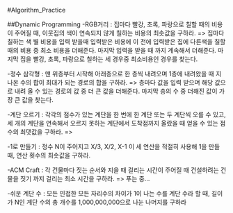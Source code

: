 #Algorithm_Practice

##Dynamic Programming
-RGB거리 : 집마다 빨강, 초록, 파랑으로 칠할 때의 비용이 주어질 때, 
                  이웃집의 색이 연속되지 않게 칠하는 비용의 최솟값을 구하라.
                  => 집마다 칠하는 색 별 비용을 입력 받을때 입력받은 비용에 이 전에 입력받은 집에 다른색을 칠할 때의 비용 중 최소 비용을 더해준다.
                        마지막 입력을 받을 때 까지 계속해서 더해준다.
                        마지막 집을 빨강, 초록, 파랑으로 칠하는 세 경우중 최소비용인 경우를 찾는다.
                        
-정수 삼각형 : 맨 위층부터 시작해 아래층으로 한 층씩 내려오며 1층에 내려왔을 때 
                     지나온 수의 합이 최대가 되는 경로의 합을 구하라.
                     => 층마다 값을 입력 받으며 해당 값으로 내려 올 수 있는 경로의 값 중 더 큰 값을 더해준다.
                          마지막 층의 수 중 더해진 값이 가장 큰 값을 찾는다.

-계단 오르기 : 각각의 점수가 있는 계단을 한 번에 한 계단 또는 두 계단씩 오를 수 있고, 
                     세 개의 계단을 연속해서 오르지 못하는 계단에서 도착점까지 올랐을 때 
                     얻을 수 있는 점수의 최댓값을 구하라.
                     => 

-1로 만들기 : 정수 N이 주어지고 X/3, X/2, X-1 이 세 연산을 적절히 사용해 1을 만들때, 연산 횟수의 최솟값을 구하라.

-ACM Craft : 각 건물마다 짓는 순서와 지을 때 걸리는 시간이 주어질 때 건설하려는 건물을 짓기 까지 걸리는 최소 시간을 구하라.
                     => 푸는 중...

-쉬운 계단 수 : 모든 인접한 모든 자리수의 차이가 1이 나는 수를 계단 수라 할 때,
                      길이가 N인 계단 수의 총 개수를 1,000,000,000으로 나눈 나머지를 구하라
 

